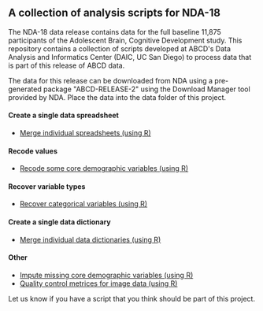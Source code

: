 ## A collection of analysis scripts for NDA-18

The NDA-18 data release contains data for the full baseline 11,875 participants of the Adolescent Brain, Cognitive Development study. This repository contains a collection of scripts developed at ABCD's Data Analysis and Informatics Center (DAIC, UC San Diego) to process data that is part of this release of ABCD data.

The data for this release can be downloaded from NDA using a pre-generated package "ABCD-RELEASE-2" using the Download Manager tool provided by NDA. Place the data into the data folder of this project.

#### Create a single data spreadsheet
 - [Merge individual spreadsheets (using R)](notebooks/general/merge_data.md)

#### Recode values
 - [Recode some core demographic variables (using R)](notebooks/derived/core_demographic.md)

#### Recover variable types
 - [Recover categorical variables (using R)](notebooks/general/categorical_extension.md)


#### Create a single data dictionary
 - [Merge individual data dictionaries (using R)](notebooks/general/merge_data_dictionaries.md)

#### Other
 - [Impute missing core demographic variables (using R)](notebooks/general/impute_demographics.md)
 - [Quality control metrices for image data (using R)](notebooks/derived/image_qc.md)

Let us know if you have a script that you think should be part of this project.

